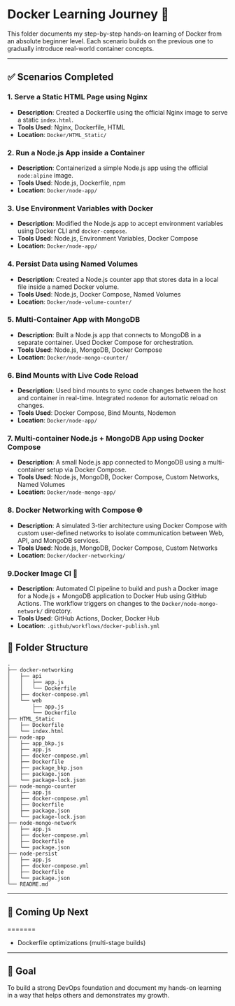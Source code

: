 # **Docker Learning Journey** 🚀

This folder documents my step-by-step hands-on learning of Docker from an absolute beginner level. Each scenario builds on the previous one to gradually introduce real-world container concepts.

---

## ✅ Scenarios Completed

### 1. Serve a Static HTML Page using Nginx
- **Description**: Created a Dockerfile using the official Nginx image to serve a static `index.html`.
- **Tools Used**: Nginx, Dockerfile, HTML
- **Location**: `Docker/HTML_Static/`

### 2. Run a Node.js App inside a Container
- **Description**: Containerized a simple Node.js app using the official `node:alpine` image.
- **Tools Used**: Node.js, Dockerfile, npm
- **Location**: `Docker/node-app/`

### 3. Use Environment Variables with Docker
- **Description**: Modified the Node.js app to accept environment variables using Docker CLI and `docker-compose`.
- **Tools Used**: Node.js, Environment Variables, Docker Compose
- **Location**: `Docker/node-app/`

### 4. Persist Data using Named Volumes
- **Description**: Created a Node.js counter app that stores data in a local file inside a named Docker volume.
- **Tools Used**: Node.js, Docker Compose, Named Volumes
- **Location**: `Docker/node-volume-counter/`

### 5. Multi-Container App with MongoDB
- **Description**: Built a Node.js app that connects to MongoDB in a separate container. Used Docker Compose for orchestration.
- **Tools Used**: Node.js, MongoDB, Docker Compose
- **Location**: `Docker/node-mongo-counter/`

### 6. Bind Mounts with Live Code Reload
- **Description**: Used bind mounts to sync code changes between the host and container in real-time. Integrated `nodemon` for automatic reload on changes.
- **Tools Used**: Docker Compose, Bind Mounts, Nodemon
- **Location**: `Docker/node-app/`
  
### 7. Multi-container Node.js + MongoDB App using Docker Compose
- **Description**: A small Node.js app connected to MongoDB using a multi-container setup via Docker Compose.
- **Tools Used**: Node.js, MongoDB, Docker Compose, Custom Networks, Named Volumes
- **Location**: `Docker/node-mongo-app/`

### 8. Docker Networking with Compose 🌐
- **Description**: A simulated 3-tier architecture using Docker Compose with custom user-defined networks to isolate communication between Web, API, and MongoDB services.
- **Tools Used**: Node.js, MongoDB, Docker Compose, Custom Networks 
- **Location**: `Docker/docker-networking/` 

### 9.Docker Image CI 🚀
- **Description**: Automated CI pipeline to build and push a Docker image for a Node.js + MongoDB application to Docker Hub using GitHub Actions. The workflow triggers on changes to the `Docker/node-mongo-network/` directory.
- **Tools Used**: GitHub Actions, Docker, Docker Hub
- **Location**: `.github/workflows/docker-publish.yml`


## 📁 Folder Structure

```
.
├── docker-networking
│   ├── api
│   │   ├── app.js
│   │   └── Dockerfile
│   ├── docker-compose.yml
│   └── web
│       ├── app.js
│       └── Dockerfile
├── HTML_Static
│   ├── Dockerfile
│   └── index.html
├── node-app
│   ├── app_bkp.js
│   ├── app.js
│   ├── docker-compose.yml
│   ├── Dockerfile
│   ├── package_bkp.json
│   ├── package.json
│   └── package-lock.json
├── node-mongo-counter
│   ├── app.js
│   ├── docker-compose.yml
│   ├── Dockerfile
│   ├── package.json
│   └── package-lock.json
├── node-mongo-network
│   ├── app.js
│   ├── docker-compose.yml
│   ├── Dockerfile
│   └── package.json
├── node-persist
│   ├── app.js
│   ├── docker-compose.yml
│   ├── Dockerfile
│   └── package.json
└── README.md

```

---

## 🚧 Coming Up Next
=======
- Dockerfile optimizations (multi-stage builds)

---

## 🧠 Goal
To build a strong DevOps foundation and document my hands-on learning in a way that helps others and demonstrates my growth.

